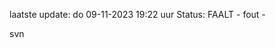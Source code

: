 laatste update: 
do 09-11-2023 19:22   uur 
Status: FAALT - fout - 
<div class="service R">svn</div>